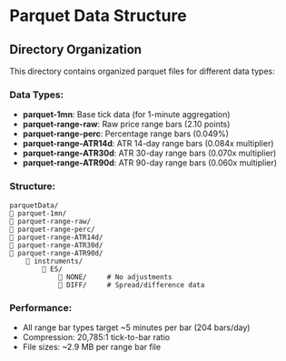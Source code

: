 # Parquet Data Structure

## Directory Organization

This directory contains organized parquet files for different data types:

### Data Types:
- **parquet-1mn**: Base tick data (for 1-minute aggregation)
- **parquet-range-raw**: Raw price range bars (2.10 points)
- **parquet-range-perc**: Percentage range bars (0.049%)
- **parquet-range-ATR14d**: ATR 14-day range bars (0.084x multiplier)
- **parquet-range-ATR30d**: ATR 30-day range bars (0.070x multiplier) 
- **parquet-range-ATR90d**: ATR 90-day range bars (0.060x multiplier)

### Structure:
```
parquetData/
   parquet-1mn/
   parquet-range-raw/
   parquet-range-perc/  
   parquet-range-ATR14d/
   parquet-range-ATR30d/
   parquet-range-ATR90d/
       instruments/
           ES/
               NONE/     # No adjustments
               DIFF/     # Spread/difference data
```

### Performance:
- All range bar types target ~5 minutes per bar (204 bars/day)
- Compression: 20,785:1 tick-to-bar ratio
- File sizes: ~2.9 MB per range bar file